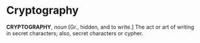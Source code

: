 # Cryptography

**CRYPTOGRAPHY**, _noun_ \[Gr., hidden, and to write.\] The act or art of writing in secret characters; also, secret characters or cypher.
